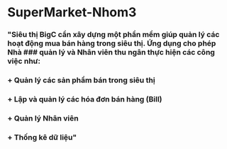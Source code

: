 # SuperMarket-Nhom3
### "Siêu thị BigC cần xây dựng một phần mềm giúp quản lý các hoạt động mua bán hàng trong siêu thị. Ứng dụng cho phép Nhà ### quản lý và Nhân viên thu ngân thực hiện các công việc như:
### + Quản lý các sản phẩm bán trong siêu thị
### + Lập và quản lý các hóa đơn bán hàng (Bill)
### + Quản lý Nhân viên
### + Thống kê dữ liệu"
